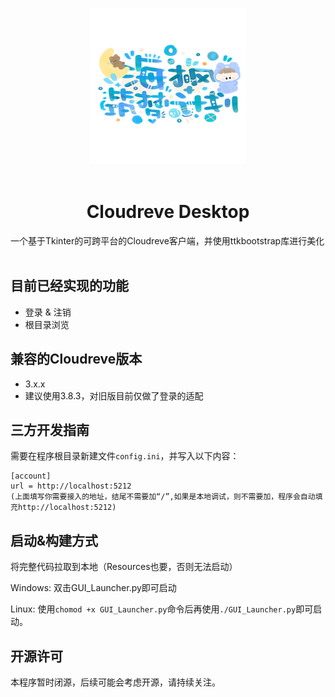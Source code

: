 <p align = "center">
<img alt="Logo" src="./Resources/Logo.png" height="250px">
<br><br>
<h1><center>Cloudreve Desktop</center></h1>
一个基于Tkinter的可跨平台的Cloudreve客户端，并使用ttkbootstrap库进行美化<br><br>

## 目前已经实现的功能
- 登录 & 注销
- 根目录浏览

## 兼容的Cloudreve版本
- 3.x.x 
- 建议使用3.8.3，对旧版目前仅做了登录的适配

## 三方开发指南
需要在程序根目录新建文件`config.ini`，并写入以下内容：
```
[account]
url = http://localhost:5212
(上面填写你需要接入的地址，结尾不需要加“/”,如果是本地调试，则不需要加，程序会自动填充http://localhost:5212)
```

## 启动&构建方式
将完整代码拉取到本地（Resources也要，否则无法启动）

Windows:
双击GUI_Launcher.py即可启动

Linux:
使用`chomod +x GUI_Launcher.py`命令后再使用`./GUI_Launcher.py`即可启动。

## 开源许可
本程序暂时闭源，后续可能会考虑开源，请持续关注。
